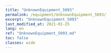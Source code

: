```yaml
---
title: "UnknownEquipment_5093"
permalink: /equipment/UnknownEquipment_5093/
excerpt: "UnknownEquipment_5093"
last_modified_at: 2021-01-25
lang: en
ref: "UnknownEquipment_5093.md"
toc: false
classes: wide
---
```


